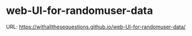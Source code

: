 # web-UI-for-randomuser-data

URL: https://withallthesequestions.github.io/web-UI-for-randomuser-data/
